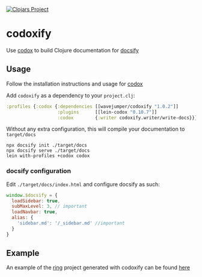 [![Clojars Project](https://img.shields.io/clojars/v/wavejumper/codoxify.svg)](https://clojars.org/wavejumper/codoxify)

# codoxify

Use [codox](https://github.com/weavejester/codox) to build Clojure documentation for [docsify](https://github.com/docsifyjs/docsify)

## Usage

Follow the installation instructions and usage for [codox](https://github.com/weavejester/codox)

Add `codoxify` as a dependency to your `project.clj`:

```clojure
:profiles {:codox {:dependencies [[wavejumper/codoxify "1.0.2"]]
                   :plugins      [[lein-codox "0.10.7"]]
                   :codox        {:writer codoxify.writer/write-docs}}}
```

Without any extra configuration, this will compile your documentation to `target/docs`

```
npx docsify init ./target/docs
npx docsify serve ./target/docs
lein with-profiles +codox codox
```

### docsify configuration

Edit `./target/docs/index.html` and configure docsify as such:

```javascript
window.$docsify = {
  loadSidebar: true,
  subMaxLevel: 3, // important
  loadNavbar: true,
  alias: {
    'sidebar.md': '/_sidebar.md' //important
  }
}
```

## Example

An example of the [ring](https://github.com/ring-clojure/ring) project generated with codoxify can be found [here](https://tscrowley.dev/codoxify/)
